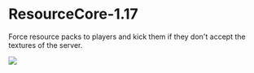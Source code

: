 # ResourceCore-1.17
Force resource packs to players and kick them if they don't accept the textures of the server.

<img src="https://img.shields.io/github/downloads/Reigniteh/ResourceCore-1.17/total?style=for-the-badge"></img>
